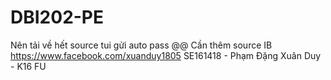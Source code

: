 # DBI202-PE
Nên tải về hết source tui gửi auto pass @@
Cần thêm source IB
https://www.facebook.com/xuanduy1805
SE161418 - Phạm Đặng Xuân Duy - K16 FU
